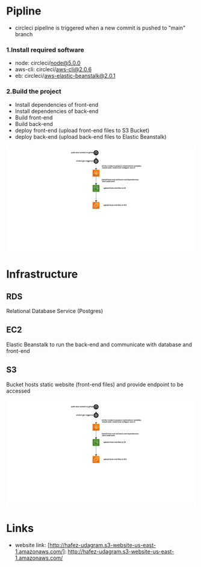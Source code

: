 # Pipline

- circleci pipeline is triggered when a new commit is pushed to "main" branch

### 1.Install required software

- node: circleci/node@5.0.0
- aws-cli: circleci/aws-cli@2.0.6
- eb: circleci/aws-elastic-beanstalk@2.0.1

### 2.Build the project

- Install dependencies of front-end
- Install dependencies of back-end
- Build front-end
- Build back-end
- deploy front-end (upload front-end files to S3 Bucket)
- deploy back-end (upload back-end files to Elastic Beanstalk)

![Pipeline diagram](docs/diagrams/pipeline.png)

# Infrastructure

## RDS

Relational Database Service (Postgres)

## EC2

Elastic Beanstalk to run the back-end and communicate with database and front-end

## S3

Bucket hosts static website (front-end files) and provide endpoint to be accessed

![Infrastructure diagram](docs/diagrams/pipeline.png)

# Links

- website link: [http://hafez-udagram.s3-website-us-east-1.amazonaws.com/]: http://hafez-udagram.s3-website-us-east-1.amazonaws.com/
